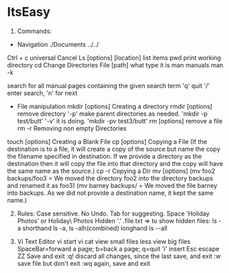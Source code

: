 # ItsEasy

1. Commands:
+ Navigation
./Documents
../../

Ctrl + c 
      universal Cancel
Ls [options] [location]
      list items
pwd 
      print working directory
cd 
      Change Directories 
File [path] 
      what type it is
man <command>
      manuals
man -k <search term> 
      search for all manual pages containing the given search term
'q' 
      quit
'/' <search term> enter
       search, 'n' for next 

+ File manipulation
mkdir [options] <Directory> 
      Creating a directory
rmdir [options] <Directory> 
      remove directory
'-p' 
      make parent directories as needed. 'mkdir -p test/butt'
'-v'
      it is doing. 'mkdir -pv test3/butt'
rm [options] <file> 
      remove a file
rm -r <directory> 
      Removing non empty Directories

touch [options] <filename>
      Creating a Blank File
cp [options] <source> <destination> 
      Copying a File 
(If the destination is to a file, it will create a copy of the source but name the copy the filename specified in destination. If we provide a directory as the destination then it will copy the file into that directory and the copy will have the same name as the source.)
cp -r <source> <destination> 
      Copying a Dir
mv [options] <source> <destination>
(mv foo2 backups/foo3 = We moved the directory foo2 into the directory backups and renamed it as foo3)
(mv barney backups/ = We moved the file barney into backups. As we did not provide a destination name, it kept the same name.)


2. Rules:
Case sensitive. No Undo. Tab for suggesting. 
Space
      'Holiday Photos' or Holiday\ Photos
Hidden 
      '.'   .file.txt  => to show hidden files: ls -a
shorthand
      ls -a,  ls -alh(combined)
longhand
      ls --all

3. Vi Text Editor
vi <file>
      start vi
cat <file>
      view small files
less <file>
      view big files     SpaceBar=forward a page;  b=back a page; q=quit
'i'
      insert
Esc
      escape
ZZ 
      Save and exit
:q!
      discard all changes, since the last save, and exit
:w
      save file but don't exit
:wq
      again, save and exit
